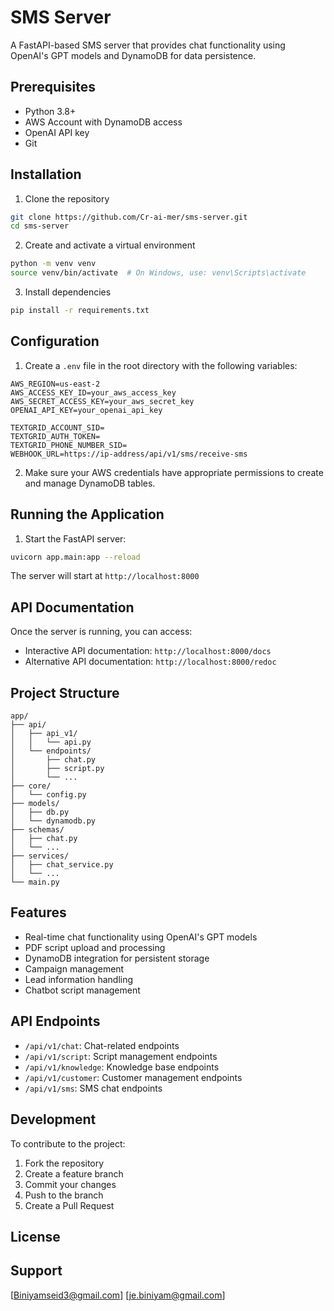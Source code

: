 
# SMS Server

A FastAPI-based SMS server that provides chat functionality using OpenAI's GPT models and DynamoDB for data persistence.

## Prerequisites

- Python 3.8+
- AWS Account with DynamoDB access
- OpenAI API key
- Git

## Installation

1. Clone the repository
```bash
git clone https://github.com/Cr-ai-mer/sms-server.git
cd sms-server
````

2. Create and activate a virtual environment

```bash
python -m venv venv
source venv/bin/activate  # On Windows, use: venv\Scripts\activate
```

3. Install dependencies

```bash
pip install -r requirements.txt
```

## Configuration

1. Create a `.env` file in the root directory with the following variables:

```env
AWS_REGION=us-east-2
AWS_ACCESS_KEY_ID=your_aws_access_key
AWS_SECRET_ACCESS_KEY=your_aws_secret_key
OPENAI_API_KEY=your_openai_api_key

TEXTGRID_ACCOUNT_SID=
TEXTGRID_AUTH_TOKEN=
TEXTGRID_PHONE_NUMBER_SID=
WEBHOOK_URL=https://ip-address/api/v1/sms/receive-sms

```

2. Make sure your AWS credentials have appropriate permissions to create and manage DynamoDB tables.

## Running the Application

1. Start the FastAPI server:

```bash
uvicorn app.main:app --reload
```

The server will start at `http://localhost:8000`

## API Documentation

Once the server is running, you can access:

- Interactive API documentation: `http://localhost:8000/docs`
- Alternative API documentation: `http://localhost:8000/redoc`

## Project Structure

```
app/
├── api/
│   ├── api_v1/
│   │   └── api.py
│   └── endpoints/
│       ├── chat.py
│       ├── script.py
│       └── ...
├── core/
│   └── config.py
├── models/
│   ├── db.py
│   └── dynamodb.py
├── schemas/
│   ├── chat.py
│   └── ...
├── services/
│   ├── chat_service.py
│   └── ...
└── main.py
```

## Features

- Real-time chat functionality using OpenAI's GPT models
- PDF script upload and processing
- DynamoDB integration for persistent storage
- Campaign management
- Lead information handling
- Chatbot script management

## API Endpoints

- `/api/v1/chat`: Chat-related endpoints
- `/api/v1/script`: Script management endpoints
- `/api/v1/knowledge`: Knowledge base endpoints
- `/api/v1/customer`: Customer management endpoints
- `/api/v1/sms`: SMS chat endpoints

## Development

To contribute to the project:

1. Fork the repository
2. Create a feature branch
3. Commit your changes
4. Push to the branch
5. Create a Pull Request

## License

## Support

[Biniyamseid3@gmail.com] [je.biniyam@gmail.com]


